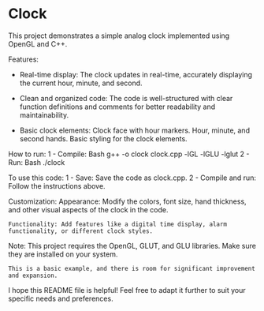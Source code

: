 # Clock
This project demonstrates a simple analog clock implemented using OpenGL and C++.

Features:
- Real-time display: The clock updates in real-time, accurately displaying the current hour, minute, and second.
- Clean and organized code: The code is well-structured with clear function definitions and comments for better readability and maintainability.

- Basic clock elements:
    Clock face with hour markers.
    Hour, minute, and second hands.
    Basic styling for the clock elements.

How to run:
1 - Compile:
        Bash
        g++ -o clock clock.cpp -lGL -lGLU -lglut 
2 - Run:
    Bash
    ./clock

To use this code:
1 - Save: Save the code as clock.cpp.
2 - Compile and run: Follow the instructions above.

Customization:
    Appearance: Modify the colors, font size, hand thickness, and other visual aspects of the clock in the code.
    
    Functionality: Add features like a digital time display, alarm functionality, or different clock styles.

Note:
    This project requires the OpenGL, GLUT, and GLU libraries. Make sure they are installed on your system. 
    
    This is a basic example, and there is room for significant improvement and expansion.

I hope this README file is helpful! Feel free to adapt it further to suit your specific needs and preferences.